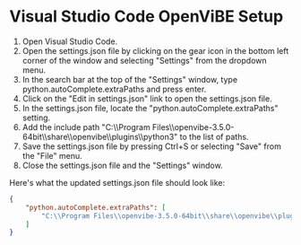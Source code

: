 # Visual Studio Code OpenViBE Setup

1. Open Visual Studio Code.
2. Open the settings.json file by clicking on the gear icon in the bottom left corner of the window and selecting "Settings" from the dropdown menu.
3. In the search bar at the top of the "Settings" window, type python.autoComplete.extraPaths and press enter.
4. Click on the "Edit in settings.json" link to open the settings.json file.
5. In the settings.json file, locate the "python.autoComplete.extraPaths" setting.
6. Add the include path "C:\\\Program Files\\\openvibe-3.5.0-64bit\\\share\\\openvibe\\\plugins\\\python3" to the list of paths.
7. Save the settings.json file by pressing Ctrl+S or selecting "Save" from the "File" menu.
8. Close the settings.json file and the "Settings" window.

Here's what the updated settings.json file should look like:

```json
{
    "python.autoComplete.extraPaths": [
        "C:\\Program Files\\openvibe-3.5.0-64bit\\share\\openvibe\\plugins\\python3"
    ]
}
```
